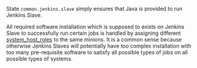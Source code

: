 
State `common.jenkins.slave` simply ensures that Java is provided to run Jenkins Slave.

All required software installation which is supposed to exists on Jenkins Slave
to successfully run certain jobs is handled by assigning different [system_host_roles](docs/pillars/common/system_host_roles/readme.md)
to the same minions. It is a common sense because otherwise Jenkins Slaves
will potentially have too complex installation with too many pre-requisite
software to satisfy all possible types of jobs on all possible types of systems.

